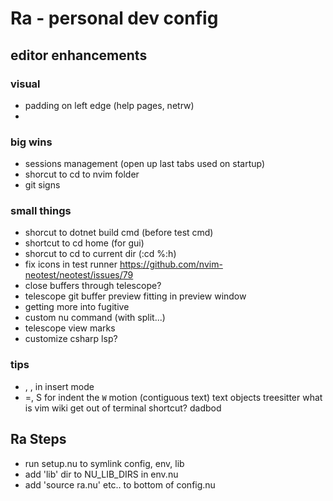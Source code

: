 # Ra - personal dev config

## editor enhancements
### visual
- padding on left edge (help pages, netrw)
- 

### big wins
- sessions management (open up last tabs used on startup)
- shorcut to cd to nvim folder
- git signs

### small things
- shorcut to dotnet build cmd (before test cmd)
- shortcut to cd home (for gui)
- shorcut to cd to current dir (:cd %:h)
- fix icons in test runner https://github.com/nvim-neotest/neotest/issues/79
- close buffers through telescope?
- telescope git buffer preview fitting in preview window
- getting more into fugitive
- custom nu command (with split...)
- telescope view marks
- customize csharp lsp?

### tips
- <C-o>, <c-w>, <c-h> in insert mode
- =, S for indent
the `W` motion (contiguous text)
text objects treesitter
what is vim wiki
get out of terminal shortcut?
dadbod


## Ra Steps
- run setup.nu to symlink config, env, lib
- add 'lib' dir to NU_LIB_DIRS in env.nu
- add 'source ra.nu' etc.. to bottom of config.nu


